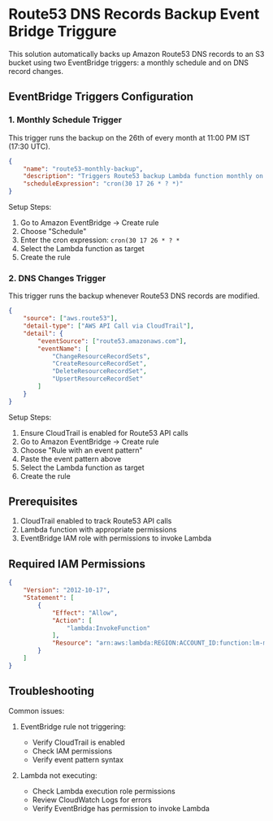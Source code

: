 # Route53 DNS Records Backup Event Bridge Triggure

This solution automatically backs up Amazon Route53 DNS records to an S3 bucket using two EventBridge triggers: a monthly schedule and on DNS record changes.

## EventBridge Triggers Configuration

### 1. Monthly Schedule Trigger

This trigger runs the backup on the 26th of every month at 11:00 PM IST (17:30 UTC).

```json
{
    "name": "route53-monthly-backup",
    "description": "Triggers Route53 backup Lambda function monthly on 26th at 11:00 PM IST",
    "scheduleExpression": "cron(30 17 26 * ? *)"
}
```

Setup Steps:
1. Go to Amazon EventBridge → Create rule
2. Choose "Schedule"
3. Enter the cron expression: `cron(30 17 26 * ? *`
4. Select the Lambda function as target
5. Create the rule

### 2. DNS Changes Trigger

This trigger runs the backup whenever Route53 DNS records are modified.

```json
{
    "source": ["aws.route53"],
    "detail-type": ["AWS API Call via CloudTrail"],
    "detail": {
        "eventSource": ["route53.amazonaws.com"],
        "eventName": [
            "ChangeResourceRecordSets",
            "CreateResourceRecordSet",
            "DeleteResourceRecordSet",
            "UpsertResourceRecordSet"
        ]
    }
}
```

Setup Steps:
1. Ensure CloudTrail is enabled for Route53 API calls
2. Go to Amazon EventBridge → Create rule
3. Choose "Rule with an event pattern"
4. Paste the event pattern above
5. Select the Lambda function as target
6. Create the rule

## Prerequisites

1. CloudTrail enabled to track Route53 API calls
2. Lambda function with appropriate permissions
3. EventBridge IAM role with permissions to invoke Lambda

## Required IAM Permissions

```json
{
    "Version": "2012-10-17",
    "Statement": [
        {
            "Effect": "Allow",
            "Action": [
                "lambda:InvokeFunction"
            ],
            "Resource": "arn:aws:lambda:REGION:ACCOUNT_ID:function:lm-masterproduction-route53-records-backup"
        }
    ]
}
```

## Troubleshooting

Common issues:
1. EventBridge rule not triggering:
   - Verify CloudTrail is enabled
   - Check IAM permissions
   - Verify event pattern syntax

2. Lambda not executing:
   - Check Lambda execution role permissions
   - Review CloudWatch Logs for errors
   - Verify EventBridge has permission to invoke Lambda
